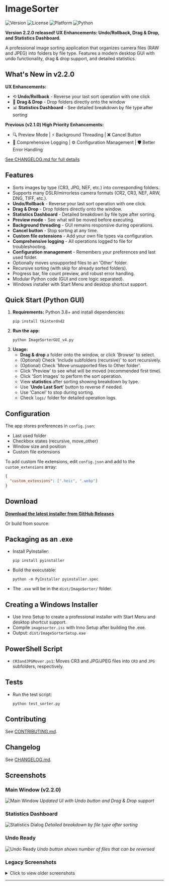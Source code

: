 # ImageSorter

![Version](https://img.shields.io/github/v/release/24Skater/CR3_JPG_Sorter?style=flat-square)
![License](https://img.shields.io/github/license/24Skater/CR3_JPG_Sorter?style=flat-square)
![Platform](https://img.shields.io/badge/platform-Windows-blue?style=flat-square)
![Python](https://img.shields.io/badge/python-3.8+-blue?style=flat-square)

**Version 2.2.0 released! UX Enhancements: Undo/Rollback, Drag & Drop, and Statistics Dashboard.**

A professional image sorting application that organizes camera files (RAW and JPEG) into folders by file type. Features a modern desktop GUI with undo functionality, drag & drop support, and detailed statistics.

## What's New in v2.2.0

**UX Enhancements:**
- ⟲ **Undo/Rollback** - Reverse your last sort operation with one click
- 🎯 **Drag & Drop** - Drop folders directly onto the window
- 📊 **Statistics Dashboard** - See detailed breakdown by file type after sorting

**Previous (v2.1.0) High Priority Enhancements:**
- 🔍 Preview Mode | ⚡ Background Threading | ❌ Cancel Button
- 📝 Comprehensive Logging | ⚙️ Configuration Management | 🛡️ Better Error Handling

[See CHANGELOG.md for full details](CHANGELOG.md)

## Features
- Sorts images by type (CR3, JPG, NEF, etc.) into corresponding folders.
- Supports many DSLR/mirrorless camera formats (CR2, CR3, NEF, ARW, DNG, TIFF, etc.).
- **Undo/Rollback** - Reverse your last sort operation with one click.
- **Drag & Drop** - Drop folders directly onto the window.
- **Statistics Dashboard** - Detailed breakdown by file type after sorting.
- **Preview mode** - See what will be moved before executing.
- **Background threading** - GUI remains responsive during operations.
- **Cancel button** - Stop sorting at any time.
- **Custom file extensions** - Add your own file types via configuration.
- **Comprehensive logging** - All operations logged to file for troubleshooting.
- **Configuration management** - Remembers your preferences and last used folder.
- Optionally moves unsupported files to an 'Other' folder.
- Recursive sorting (with skip for already sorted folders).
- Progress bar, file count preview, and robust error handling.
- Modular Python code (GUI and core logic separated).
- Windows installer with Start Menu and desktop shortcut support.

## Quick Start (Python GUI)
1. **Requirements:** Python 3.8+ and install dependencies:
   ```
   pip install tkinterdnd2
   ```
2. **Run the app:**
   ```
   python ImageSorterGUI_v4.py
   ```
3. **Usage:**
   - **Drag & drop** a folder onto the window, or click 'Browse' to select.
   - (Optional) Check 'Include subfolders (recursive)' to sort recursively.
   - (Optional) Check 'Move unsupported files to Other folder'.
   - Click 'Preview' to see what will be moved (recommended first time).
   - Click 'Sort Images' to perform the sort operation.
   - View **statistics** after sorting showing breakdown by type.
   - Use '**Undo Last Sort**' button to reverse if needed.
   - Use 'Cancel' to stop during sorting.
   - Check `logs/` folder for detailed operation logs.

## Configuration
The app stores preferences in `config.json`:
- Last used folder
- Checkbox states (recursive, move_other)
- Window size and position
- Custom file extensions

To add custom file extensions, edit `config.json` and add to the `custom_extensions` array:
```json
{
  "custom_extensions": [".heic", ".webp"]
}
```

## Download

**[Download the latest installer from GitHub Releases](https://github.com/24Skater/CR3_JPG_Sorter/releases/latest)**

Or build from source:

## Packaging as an .exe
- Install PyInstaller:
  ```
  pip install pyinstaller
  ```
- Build the executable:
  ```
  python -m PyInstaller pyinstaller.spec
  ```
- The `.exe` will be in the `dist/ImageSorter/` folder.

## Creating a Windows Installer
- Use Inno Setup to create a professional installer with Start Menu and desktop shortcut support.
- Compile `imagesorter.iss` with Inno Setup after building the .exe.
- Output: `dist/ImageSorterSetup.exe`

## PowerShell Script
- `CR3andJPGMover.ps1`: Moves CR3 and JPG/JPEG files into `CR3` and `JPG` subfolders, respectively.

## Tests
- Run the test script:
  ```
  python test_sorter.py
  ```

## Contributing
See [CONTRIBUTING.md](CONTRIBUTING.md).

## Changelog
See [CHANGELOG.md](CHANGELOG.md).

## Screenshots

### Main Window (v2.2.0)
![Main Window](screenshots/main-window-v2.2.png)
*Updated UI with Undo button and Drag & Drop support*

### Statistics Dashboard
![Statistics Dialog](screenshots/statistics-dialog.png)
*Detailed breakdown by file type after sorting*

### Undo Ready
![Undo Ready](screenshots/undo-ready.png)
*Undo button shows number of files that can be reversed*

### Legacy Screenshots
<details>
<summary>Click to view older screenshots</summary>

#### Original Main Window
![Main Window](screenshots/main-window.png)

#### Sorting Progress
![Sorting Progress](screenshots/sorting-progress.png)
</details>

---

